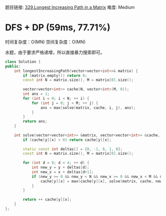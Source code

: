 题目链接: [329.Longest Increasing Path in a Matrix][1]
难度: Medium

# DFS + DP (59ms, 77.71%)
时间复杂度：O(MN)
空间复杂度：O(MN)

水题，由于要求严格递增，所以直接暴力搜索即可。

```cpp
class Solution {
public:
    int longestIncreasingPath(vector<vector<int>>& matrix) {
        if (matrix.empty()) return 0;
        const int N = matrix.size(), M = matrix[0].size();
        
        vector<vector<int>> cache(N, vector<int>(M, 0));
        int ans = 1;
        for (int i = 0; i < N; ++ i) {
            for (int j = 0; j < M; ++ j) {
                ans = max(solve(matrix, cache, i, j), ans);
            }
        }
        return ans;
    }
    
    int solve(vector<vector<int>> &matrix, vector<vector<int>> &cache, int y, int x) {
        if (cache[y][x] > 0) return cache[y][x];
        
        static const int deltas[] = {0, -1, 0, 1, 0};
        const int N = matrix.size(), M = matrix[0].size();
        
        for (int d = 0; d < 4; ++ d) {
            int new_y = y + deltas[d];
            int new_x = x + deltas[d+1];
            if (new_y >= 0 && new_y < N && new_x >= 0 && new_x < M && matrix[new_y][new_x] > matrix[y][x]) {
                cache[y][x] = max(cache[y][x], solve(matrix, cache, new_y, new_x));
            }
        }
        
        return ++ cache[y][x];
    }
};
```

[1]: https://leetcode.com/problems/longest-increasing-path-in-a-matrix/
